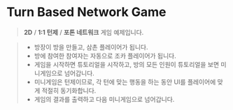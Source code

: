 # Turn Based Network Game

> **2D** / **1:1 턴제** / **포톤 네트워크** 게임 예제입니다.


> - 방장이 방을 만들고, 삼촌 플레이어가 됩니다.
> - 방에 참여한 참여자는 자동으로 조카 플레이어가 됩니다.
> - 게임을 시작하면 튜토리얼을 시작하고, 방의 모든 인원이 튜토리얼을 보면 미니게임으로 넘어갑니다.
> - 미니게임은 턴제이므로, 각 턴에 맞는 행동을 하는 동안 UI를 플레이어에 맞게 적절히 동기화합니다.
> - 게임의 결과를 출력하고 다음 미니게임으로 넘어갑니다.

